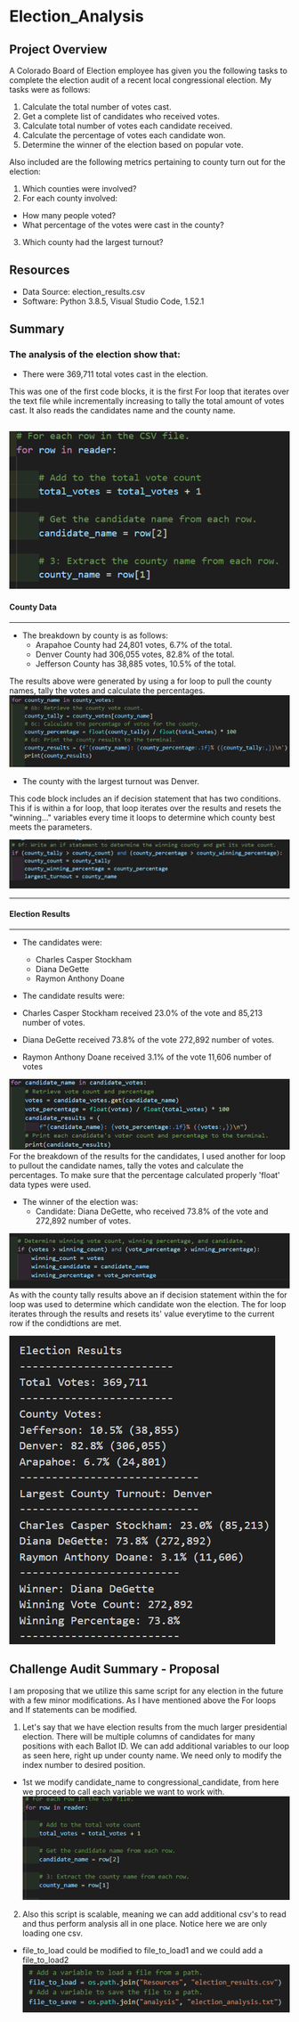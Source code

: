 # Election_Analysis

## Project Overview
A Colorado Board of Election employee has given you the following tasks to complete the election audit of a recent local congressional election. My tasks were as follows:

1. Calculate the total number of votes cast.
2. Get a complete list of candidates who received votes.
3. Calculate total number of votes each candidate received.
4. Calculate the percentage of votes each candidate won.
5. Determine the winner of the election based on popular vote.

Also included are the following metrics pertaining to county turn out for the election:

1. Which counties were involved?
2. For each county involved: 
  - How many people voted?
  - What percentage of the votes were cast in the county?
3. Which county had the largest turnout?

## Resources
- Data Source: election_results.csv
- Software: Python 3.8.5, Visual Studio Code, 1.52.1

## Summary
### The analysis of the election show that:

- There were 369,711 total votes cast in the election.

This was one of the first code blocks, it is the first For loop that iterates over 
the text file while incrementally increasing to tally the total amount of votes cast.
It also reads the candidates name and the county name.

![For Loop to read the csv file](Resources/1forloop.readcsv.png)
--------------------------------------------------------
#### County Data
--------------------------------------------------------
- The breakdown by county is as follows:
  * Arapahoe County had 24,801 votes, 6.7% of the total.
  * Denver County had 306,055 votes, 82.8% of the total. 
  * Jefferson County has 38,885 votes, 10.5% of the total.

The results above were generated by using a for loop to pull the county names, tally the votes and calculate the percentages.
![County vote calculation](Resources/for.calculatevotesandpercents.png)

- The county with the largest turnout was Denver. 

This code block includes an if decision statement that has two conditions. This if is within a for loop, that loop iterates over the results and resets the "winning..." variables every time it loops to determine which county best meets the parameters.

![Decision Statmente for County votes](Resources/countydecisionstatement.png)

 ----------------------------------------------------------
 #### Election Results
 ----------------------------------------------------------
- The candidates were:
  - Charles Casper Stockham
  - Diana DeGette
  - Raymon Anthony Doane

 - The candidate results were:
  - Charles Casper Stockham received 23.0% of the vote and 85,213 number of votes.
  - Diana DeGette received 73.8% of the vote 272,892 number of votes.
  - Raymon Anthony Doane received 3.1% of the vote 11,606 number of votes

![Breakdown for Candidate Results](Resources/candidate.forloop.png)
For the breakdown of the results for the candidates, I used another for loop to pullout the candidate names, tally the votes and calculate the percentages. To make sure that the percentage calculated properly 'float' data types were used.
 
- The winner of the election was:
  - Candidate: Diana DeGette, who received 73.8% of the vote and 272,892 number of votes.

![Winner of the election](Resources/winningcandidate.png)
As with the county tally results above an if decision statement within the for loop was used to determine which candidate won the election. The for loop iterates through the results and resets its' value everytime to the current row if the condidtions are met.

![Audit Results](https://github.com/Deelacole2/Election_Analysis/blob/main/Resources/results.ss.png) 
 
 ## Challenge Audit Summary - Proposal
 
 I am proposing that we utilize this same script for any election in the future with a few minor modifications. As I have mentioned above the For loops and If statements can be modified. 

1. Let's say that we have election results from the much larger presidential election. There will be multiple columns of candidates for many positions with each Ballot ID. We can add additional variables to our loop as seen here, right up under county name. We need only to modify the index number to desired position.
 - 1st we modify candidate_name to congressional_candidate, from here we proceed to call each variable we want to work with. 
![Adding a variable to iterate through new data](Resources/forloopthroughtcounty.names.png)

2. Also this script is scalable, meaning we can add additional csv's to read and thus perform analysis all in one place. Notice here we are only loading one csv. 
 - file_to_load could be modified to file_to_load1 and we could add a file_to_load2
 ![File_to_load](https://github.com/Deelacole2/Election_Analysis/blob/main/Resources/fileload.png)


